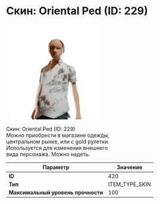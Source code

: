 # Скин: Oriental Ped (ID: 229)

![Item Image](../img/420.webp?raw=true)

Скин: Oriental Ped (ID: 229)<br>Можно приобрести в магазине одежды,<br>центральном рынке, или с gold рулетки.<br>Используется для изменения внешнего<br>вида персонажа. Можно надеть.


| Параметр | Значение |
|----------|----------|
| **ID** | 420 |
| **Тип** | ITEM_TYPE_SKIN |
| **Максимальный уровень прочности** | 100 |


